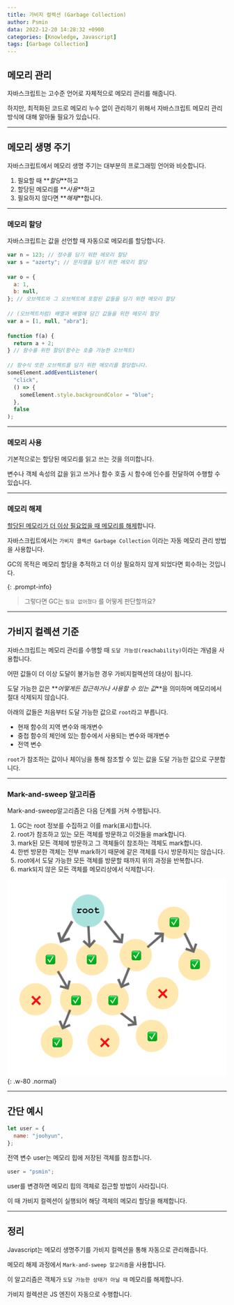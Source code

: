 ```yaml
---
title: 가비지 컬렉션 (Garbage Collection)
author: Psmin
data: 2022-12-20 14:28:32 +0900
categories: [Knowledge, Javascript]
tags: [Garbage Collection]
---
```


## 메모리 관리

자바스크립트는 고수준 언어로 자체적으로 메모리 관리를 해줍니다.

하지만, 최적화된 코드로 메모리 누수 없이 관리하기 위해서 자바스크립트 메모리 관리 방식에 대해 알아둘 필요가 있습니다.

---

## 메모리 생명 주기

자바스크립트에서 메모리 생명 주기는 대부분의 프로그래밍 언어와 비슷합니다.

1. 필요할 때 **_할당_**하고
2. 할당된 메모리를 **_사용_**하고
3. 필요하지 않다면 **_해제_**합니다.

---

### 메모리 할당

자바스크립트는 값을 선언할 때 자동으로 메모리를 할당합니다.

```js
var n = 123; // 정수를 담기 위한 메모리 할당
var s = "azerty"; // 문자열을 담기 위한 메모리 할당

var o = {
  a: 1,
  b: null,
}; // 오브젝트와 그 오브젝트에 포함된 값들을 담기 위한 메모리 할당

// (오브젝트처럼) 배열과 배열에 담긴 값들을 위한 메모리 할당
var a = [1, null, "abra"];

function f(a) {
  return a + 2;
} // 함수를 위한 할당(함수는 호출 가능한 오브젝트)

// 함수식 또한 오브젝트를 담기 위한 메모리를 할당합니다.
someElement.addEventListener(
  "click",
  () => {
    someElement.style.backgroundColor = "blue";
  },
  false
);
```

---

### 메모리 사용

기본적으로는 할당된 메모리를 읽고 쓰는 것을 의미합니다.

변수나 객체 속성의 값을 읽고 쓰거나 함수 호출 시 함수에 인수를 전달하여 수행할 수 있습니다.

---

### 메모리 해제

<u>할당된 메모리가 더 이상 필요없을 때 메모리를 해제</u>합니다.

자바스크립트에서는 `가비지 콜렉션 Garbage Collection` 이라는 자동 메모리 관리 방법을 사용합니다.

GC의 목적은 메모리 할당을 추적하고 더 이상 필요하지 않게 되었다면 회수하는 것입니다.

{: .prompt-info}

> 그렇다면 GC는 `필요 없어졌다` 를 어떻게 판단할까요?

---

## 가비지 컬렉션 기준

자바스크립트는 메모리 관리를 수행할 때 `도달 가능성(reachability)`이라는 개념을 사용합니다.

어떤 값들이 더 이상 도달이 불가능한 경우 가비지컬렉션의 대상이 됩니다.

도달 가능한 값은 **_어떻게든 접근하거나 사용할 수 있는 값_**을 의미하며 메모리에서 절대 삭제되지 않습니다.

아래의 값들은 처음부터 도달 가능한 값으로 `root`라고 부릅니다.

- 현재 함수의 지역 변수와 매개변수
- 중첩 함수의 체인에 있는 함수에서 사용되는 변수와 매개변수
- 전역 변수

`root`가 참조하는 값이나 체이닝을 통해 참조할 수 있는 값을 도달 가능한 값으로 구분합니다.

---

### Mark-and-sweep 알고리즘

Mark-and-sweep알고리즘은 다음 단계를 거쳐 수행됩니다.

1. GC는 root 정보를 수집하고 이를 mark(표시)합니다.
2. root가 참조하고 있는 모든 객체를 방문하고 이것들을 mark합니다.
3. mark된 모든 객체에 방문하고 그 객체들이 참조하는 객체도 mark합니다.
4. 한번 방문한 객체는 전부 mark하기 때문에 같은 객체를 다시 방문하지는 않습니다.
5. root에서 도달 가능한 모든 객체를 방문할 때까지 위의 과정을 반복합니다.
6. mark되지 않은 모든 객체를 메모리상에서 삭제합니다.

![mark-and-sweep](/assets/img/mark-and-sweep.png){: .w-80 .normal}

---

## 간단 예시

```js
let user = {
  name: "joohyun",
};
```

전역 변수 user는 메모리 힙에 저장된 객체를 참조합니다.

```js
user = "psmin";
```

user를 변경하면 메모리 힙의 객체로 접근할 방법이 사라집니다.

이 때 가비지 컬렉션이 실행되어 해당 객체의 메모리 할당을 해제합니다.

---

## 정리

Javascript는 메모리 생명주기를 가비지 컬렉션을 통해 자동으로 관리해줍니다.

메모리 해제 과정에서 `Mark-and-sweep 알고리즘`을 사용합니다.

이 알고리즘은 객체가 `도달 가능한 상태가 아닐 때` 메모리를 해제합니다.

가비지 컬렉션은 JS 엔진이 자동으로 수행합니다.
